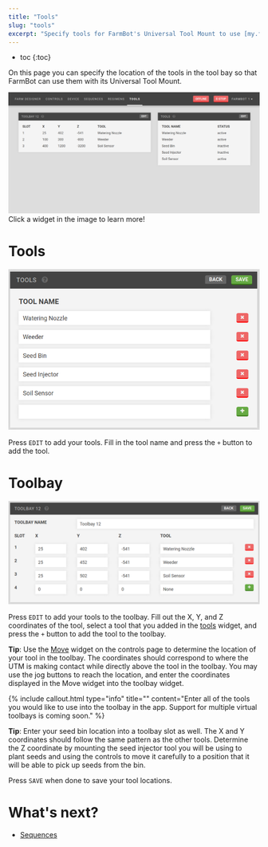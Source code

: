 ```yaml
---
title: "Tools"
slug: "tools"
excerpt: "Specify tools for FarmBot's Universal Tool Mount to use [my.farmbot.io/app/tools](http://my.farmbot.io/app/tools)"
---
```


* toc
{:toc}

On this page you can specify the location of the tools in the tool bay so that FarmBot can use them with its Universal Tool Mount.

<div class="nav-image">
  <img class="nav-image" src="Tools.png" alt="Tools" />
  <a href="https://software.farmbot.io/docs/tools#toolbay" style="top: 16.56%; left: 3.9%; width: 52.77%; height: 33.38%;"></a>
  <a href="https://software.farmbot.io/docs/tools#tools" style="top: 16.7%; left: 59.4%; width: 37%; height: 43.5%;"></a>
</div>
<figcaption class="caption">Click a widget in the image to learn more!</figcaption>

# Tools

![tools.png](tools.png)

Press `EDIT` to add your tools. Fill in the tool name and press the `+` button to add the tool.

# Toolbay

![toolbay.png](toolbay.png)

Press `EDIT` to add your tools to the toolbay. Fill out the X, Y, and Z coordinates of the tool, select a tool that you added in the [tools](#tools) widget, and press the `+` button to add the tool to the toolbay.

__Tip__: Use the [Move](../Web-App/controls.md#move) widget on the controls page to determine the location of your tool in the toolbay. The coordinates should correspond to where the UTM is making contact while directly above the tool in the toolbay. You may use the jog buttons to reach the location, and enter the coordinates displayed in the Move widget into the toolbay widget.

{%
include callout.html
type="info"
title=""
content="Enter all of the tools you would like to use into the toolbay in the app. Support for multiple virtual toolbays is coming soon."
%}

__Tip__: Enter your seed bin location into a toolbay slot as well. The X and Y coordinates should follow the same pattern as the other tools. Determine the Z coordinate by mounting the seed injector tool you will be using to plant seeds and using the controls to move it carefully to a position that it will be able to pick up seeds from the bin.

Press `SAVE` when done to save your tool locations.

# What's next?

 * [Sequences](../Web-App/sequences.md)
